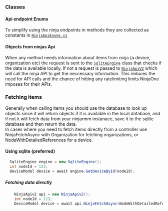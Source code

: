 ﻿
### Classes
#### Api endpoint Enums
To simplify using the ninja endpoints in methods they are collected as constants in [`NinjaApiEnums.cs`](../src/Ninja/NinjaApiEnums.cs) 

#### Objects from ninjas Api

When any method needs information about items from ninja (a device, organization etc) the request is sent to the [`SqliteEngine`](../src/Database/SqliteEngine.cs) class that checks if the data is available locally. If not a request is passed to [`NinjaApiV2`](../src/Ninja/NinjaApiv2.cs) which will call the ninja API to get the neccessary information. This reduces the need for API calls and the chance of hitting any ratelimiting limits NinjaOne imposes for their APIs.


### Fetching items

Generally when calling items you should use the database to look up objects since it will return objects if it is available in the local database, and if not it will fetch data from your ninjarmm instanace, save it to the sqlite database and then return the data.   
In cases where you need to fetch items directly from a controller use NinjaFetchAsync<T> with Organization for fetching organizations, or NodeWithDetailedReferences for a device.

#### Using sqlite (preferred)
  ```csharp
    SqliteEngine engine = new SqliteEngine();
    int nodeId = 123;
    DeviceModel device = await engine.GetDeviceById(nodeId);
```
  
##### Fetching data directly
```csharp
    NinjaApiv2 api = new NinjaApiv2();
    int nodeId = 123;
    DeviceModel device = await api.NinjaFetchAsync<NodeWithDetailedReferences>(NinjaApiEndpoint.getDevice, nodeId);
```
  
